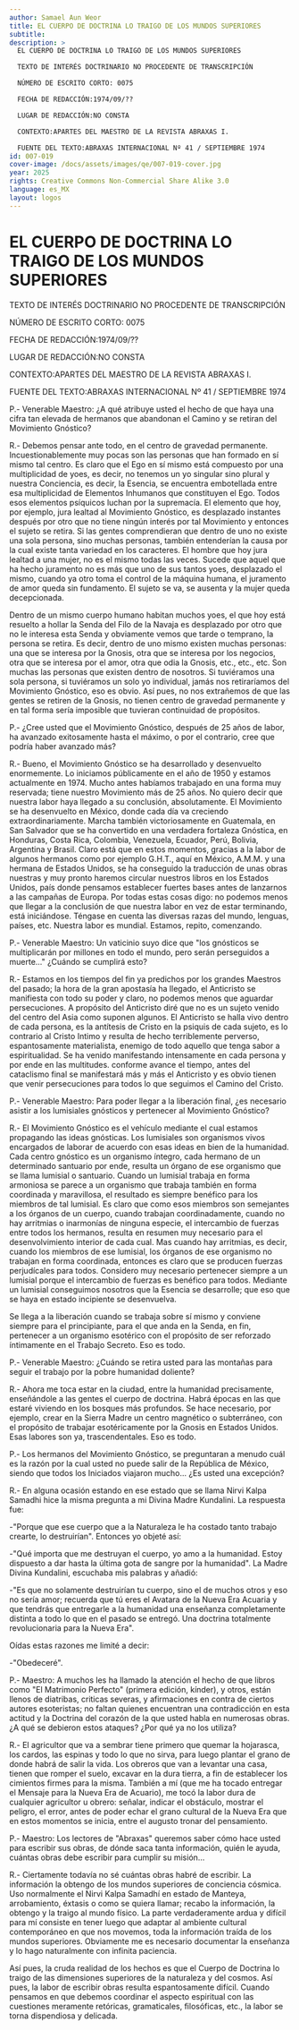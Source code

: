 ```yaml
---
author: Samael Aun Weor
title: EL CUERPO DE DOCTRINA LO TRAIGO DE LOS MUNDOS SUPERIORES
subtitle:
description: >
  EL CUERPO DE DOCTRINA LO TRAIGO DE LOS MUNDOS SUPERIORES

  TEXTO DE INTERÉS DOCTRINARIO NO PROCEDENTE DE TRANSCRIPCIÓN

  NÚMERO DE ESCRITO CORTO: 0075

  FECHA DE REDACCIÓN:1974/09/??

  LUGAR DE REDACCIÓN:NO CONSTA

  CONTEXTO:APARTES DEL MAESTRO DE LA REVISTA ABRAXAS I.

  FUENTE DEL TEXTO:ABRAXAS INTERNACIONAL Nº 41 / SEPTIEMBRE 1974
id: 007-019
cover-image: /docs/assets/images/qe/007-019-cover.jpg
year: 2025
rights: Creative Commons Non-Commercial Share Alike 3.0
language: es_MX
layout: logos
---
```

# EL CUERPO DE DOCTRINA LO TRAIGO DE LOS MUNDOS SUPERIORES

TEXTO DE INTERÉS DOCTRINARIO NO PROCEDENTE DE TRANSCRIPCIÓN

NÚMERO DE ESCRITO CORTO: 0075

FECHA DE REDACCIÓN:1974/09/??

LUGAR DE REDACCIÓN:NO CONSTA

CONTEXTO:APARTES DEL MAESTRO DE LA REVISTA ABRAXAS I.

FUENTE DEL TEXTO:ABRAXAS INTERNACIONAL Nº 41 / SEPTIEMBRE 1974

P.- Venerable Maestro: ¿A qué atribuye usted el hecho de que haya una cifra tan elevada de hermanos que abandonan el Camino y se retiran del Movimiento Gnóstico?

R.- Debemos pensar ante todo, en el centro de gravedad permanente. Incuestionablemente muy pocas son las personas que han formado en sí mismo tal centro. Es claro que el Ego en sí mismo está compuesto por una multiplicidad de yoes, es decir, no tenemos un yo singular sino plural y nuestra Conciencia, es decir, la Esencia, se encuentra embotellada entre esa multiplicidad de Elementos Inhumanos que constituyen el Ego. Todos esos elementos psíquicos luchan por la supremacía. El elemento que hoy, por ejemplo, jura lealtad al Movimiento Gnóstico, es desplazado instantes después por otro que no tiene ningún interés por tal Movimiento y entonces el sujeto se retira. Si las gentes comprendieran que dentro de uno no existe una sola persona, sino muchas personas, también entenderían la causa por la cual existe tanta variedad en los caracteres. El hombre que hoy jura lealtad a una mujer, no es el mismo todas las veces. Sucede que aquel que ha hecho juramento no es más que uno de sus tantos yoes, desplazado el mismo, cuando ya otro toma el control de la máquina humana, el juramento de amor queda sin fundamento. El sujeto se va, se ausenta y la mujer queda decepcionada.

Dentro de un mismo cuerpo humano habitan muchos yoes, el que hoy está resuelto a hollar la Senda del Filo de la Navaja es desplazado por otro que no le interesa esta Senda y obviamente vemos que tarde o temprano, la persona se retira. Es decir, dentro de uno mismo existen muchas personas: una que se interesa por la Gnosis, otra que se interesa por los negocios, otra que se interesa por el amor, otra que odia la Gnosis, etc., etc., etc. Son muchas las personas que existen dentro de nosotros. Si tuviéramos una sola persona, si tuviéramos un solo yo individual, jamás nos retiraríamos del Movimiento Gnóstico, eso es obvio. Así pues, no nos extrañemos de que las gentes se retiren de la Gnosis, no tienen centro de gravedad permanente y en tal forma sería imposible que tuvieran continuidad de propósitos.

P.- ¿Cree usted que el Movimiento Gnóstico, después de 25 años de labor, ha avanzado exitosamente hasta el máximo, o por el contrario, cree que podría haber avanzado más?

R.- Bueno, el Movimiento Gnóstico se ha desarrollado y desenvuelto enormemente. Lo iniciamos públicamente en el año de 1950 y estamos actualmente en 1974. Mucho antes habíamos trabajado en una forma muy reservada; tiene nuestro Movimiento más de 25 años. No quiero decir que nuestra labor haya llegado a su conclusión, absolutamente. El Movimiento se ha desenvuelto en México, donde cada día va creciendo extraordinariamente. Marcha también victoriosamente en Guatemala, en San Salvador que se ha convertido en una verdadera fortaleza Gnóstica, en Honduras, Costa Rica, Colombia, Venezuela, Ecuador, Perú, Bolivia, Argentina y Brasil. Claro está que en estos momentos, gracias a la labor de algunos hermanos como por ejemplo G.H.T., aquí en México, A.M.M. y una hermana de Estados Unidos, se ha conseguido la traducción de unas obras nuestras y muy pronto haremos circular nuestros libros en los Estados Unidos, país donde pensamos establecer fuertes bases antes de lanzarnos a las campañas de Europa. Por todas estas cosas digo: no podemos menos que llegar a la conclusión de que nuestra labor en vez de estar terminando, está iniciándose. Téngase en cuenta las diversas razas del mundo, lenguas, países, etc. Nuestra labor es mundial. Estamos, repito, comenzando.

P.- Venerable Maestro: Un vaticinio suyo dice que "los gnósticos se multiplicarán por millones en todo el mundo, pero serán perseguidos a muerte..." ¿Cuándo se cumplirá esto?

R.- Estamos en los tiempos del fin ya predichos por los grandes Maestros del pasado; la hora de la gran apostasía ha llegado, el Anticristo se manifiesta con todo su poder y claro, no podemos menos que aguardar persecuciones. A propósito del Anticristo diré que no es un sujeto venido del centro del Asia como suponen algunos. El Anticristo se halla vivo dentro de cada persona, es la antítesis de Cristo en la psiquis de cada sujeto, es lo contrario al Cristo Intimo y resulta de hecho terriblemente perverso, espantosamente materialista, enemigo de todo aquello que tenga sabor a espiritualidad. Se ha venido manifestando intensamente en cada persona y por ende en las multitudes. conforme avance el tiempo, antes del cataclismo final se manifestará más y más el Anticristo y es obvio tienen que venir persecuciones para todos lo que seguimos el Camino del Cristo.

P.- Venerable Maestro: Para poder llegar a la liberación final, ¿es necesario asistir a los lumisiales gnósticos y pertenecer al Movimiento Gnóstico?

R.- El Movimiento Gnóstico es el vehículo mediante el cual estamos propagando las ideas gnósticas. Los lumisiales son organismos vivos encargados de laborar de acuerdo con esas ideas en bien de la humanidad. Cada centro gnóstico es un organismo íntegro, cada hermano de un determinado santuario por ende, resulta un órgano de ese organismo que se llama lumisial o santuario. Cuando un lumisial trabaja en forma armoniosa se parece a un organismo que trabaja también en forma coordinada y maravillosa, el resultado es siempre benéfico para los miembros de tal lumisial. Es claro que como esos miembros son semejantes a los órganos de un cuerpo, cuando trabajan coordinadamente, cuando no hay arritmias o inarmonías de ninguna especie, el intercambio de fuerzas entre todos los hermanos, resulta en resumen muy necesario para el desenvolvimiento interior de cada cual. Mas cuando hay arritmias, es decir, cuando los miembros de ese lumisial, los órganos de ese organismo no trabajan en forma coordinada, entonces es claro que se producen fuerzas perjudícales para todos. Considero muy necesario pertenecer siempre a un lumisial porque el intercambio de fuerzas es benéfico para todos. Mediante un lumisial conseguimos nosotros que la Esencia se desarrolle; que eso que se haya en estado incipiente se desenvuelva.

Se llega a la liberación cuando se trabaja sobre sí mismo y conviene siempre para el principiante, para el que anda en la Senda, en fin, pertenecer a un organismo esotérico con el propósito de ser reforzado íntimamente en el Trabajo Secreto. Eso es todo.

P.- Venerable Maestro: ¿Cuándo se retira usted para las montañas para seguir el trabajo por la pobre humanidad doliente?

R.- Ahora me toca estar en la ciudad, entre la humanidad precisamente, enseñándole a las gentes el cuerpo de doctrina. Habrá épocas en las que estaré viviendo en los bosques más profundos. Se hace necesario, por ejemplo, crear en la Sierra Madre un centro magnético o subterráneo, con el propósito de trabajar esotéricamente por la Gnosis en Estados Unidos. Esas labores son ya, trascendentales. Eso es todo.

P.- Los hermanos del Movimiento Gnóstico, se preguntaran a menudo cuál es la razón por la cual usted no puede salir de la República de México, siendo que todos los Iniciados viajaron mucho... ¿Es usted una excepción?

R.- En alguna ocasión estando en ese estado que se llama Nirvi Kalpa Samadhi hice la misma pregunta a mi Divina Madre Kundalini. La respuesta fue:

-"Porque que ese cuerpo que a la Naturaleza le ha costado tanto trabajo crearte, lo destruirían". Entonces yo objeté así:

-"Qué importa que me destruyan el cuerpo, yo amo a la humanidad. Estoy dispuesto a dar hasta la última gota de sangre por la humanidad". La Madre Divina Kundalini, escuchaba mis palabras y añadió:

-"Es que no solamente destruirían tu cuerpo, sino el de muchos otros y eso no sería amor; recuerda que tú eres el Avatara de la Nueva Era Acuaria y que tendrás que entregarle a la humanidad una enseñanza completamente distinta a todo lo que en el pasado se entregó. Una doctrina totalmente revolucionaria para la Nueva Era".

Oídas estas razones me limité a decir:

-"Obedeceré".

P.- Maestro: A muchos les ha llamado la atención el hecho de que libros como "El Matrimonio Perfecto" (primera edición, kínder), y otros, están llenos de diatribas, criticas severas, y afirmaciones en contra de ciertos autores esoteristas; no faltan quienes encuentran una contradicción en esta actitud y la Doctrina del corazón de la que usted habla en numerosas obras. ¿A qué se debieron estos ataques? ¿Por qué ya no los utiliza?

R.- El agricultor que va a sembrar tiene primero que quemar la hojarasca, los cardos, las espinas y todo lo que no sirva, para luego plantar el grano de donde habrá de salir la vida. Los obreros que van a levantar una casa, tienen que romper el suelo, excavar en la dura tierra, a fin de establecer los cimientos firmes para la misma. También a mí (que me ha tocado entregar el Mensaje para la Nueva Era de Acuario), me tocó la labor dura de cualquier agricultor u obrero: señalar, indicar el obstáculo, mostrar el peligro, el error, antes de poder echar el grano cultural de la Nueva Era que en estos momentos se inicia, entre el augusto tronar del pensamiento.

P.- Maestro: Los lectores de "Abraxas" queremos saber cómo hace usted para escribir sus obras, de dónde saca tanta información, quién le ayuda, cuántas obras debe escribir para cumplir su misión...

R.- Ciertamente todavía no sé cuántas obras habré de escribir. La información la obtengo de los mundos superiores de conciencia cósmica. Uso normalmente el Nirvi Kalpa Samadhí en estado de Manteya, arrobamiento, éxtasis o como se quiera llamar; recabo la información, la obtengo y la traigo al mundo físico. La parte verdaderamente ardua y difícil para mí consiste en tener luego que adaptar al ambiente cultural contemporáneo en que nos movemos, toda la información traída de los mundos superiores. Obviamente me es necesario documentar la enseñanza y lo hago naturalmente con infinita paciencia.

Así pues, la cruda realidad de los hechos es que el Cuerpo de Doctrina lo traigo de las dimensiones superiores de la naturaleza y del cosmos. Así pues, la labor de escribir obras resulta espantosamente difícil. Cuando pensamos en que debemos coordinar el aspecto espiritual con las cuestiones meramente retóricas, gramaticales, filosóficas, etc., la labor se torna dispendiosa y delicada.

